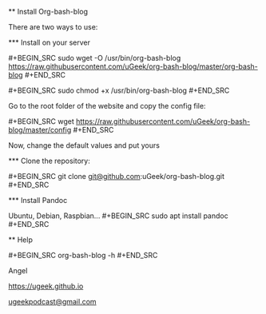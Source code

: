 
** Install Org-bash-blog

There are two ways to use:

*** Install on your server

#+BEGIN_SRC 
sudo wget -O /usr/bin/org-bash-blog https://raw.githubusercontent.com/uGeek/org-bash-blog/master/org-bash-blog
#+END_SRC

#+BEGIN_SRC 
sudo chmod +x /usr/bin/org-bash-blog
#+END_SRC

Go to the root folder of the website and copy the config file:

#+BEGIN_SRC 
wget https://raw.githubusercontent.com/uGeek/org-bash-blog/master/config
#+END_SRC

Now, change the default values and put yours


*** Clone the repository:

#+BEGIN_SRC 
git clone git@github.com:uGeek/org-bash-blog.git 
#+END_SRC

*** Install Pandoc

Ubuntu, Debian, Raspbian...
#+BEGIN_SRC 
sudo apt install pandoc
#+END_SRC

** Help

#+BEGIN_SRC 
org-bash-blog -h
#+END_SRC




Angel

https://ugeek.github.io

ugeekpodcast@gmail.com
